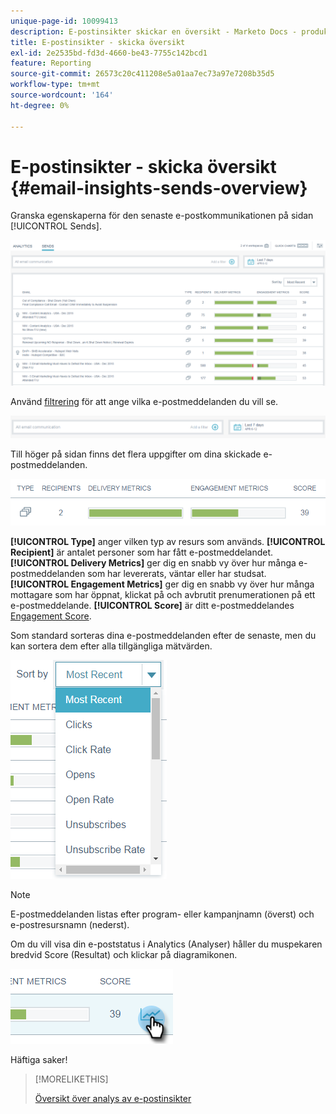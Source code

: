 ```yaml
---
unique-page-id: 10099413
description: E-postinsikter skickar en översikt - Marketo Docs - produktdokumentation
title: E-postinsikter - skicka översikt
exl-id: 2e2535bd-fd3d-4660-be43-7755c142bcd1
feature: Reporting
source-git-commit: 26573c20c411208e5a01aa7ec73a97e7208b35d5
workflow-type: tm+mt
source-wordcount: '164'
ht-degree: 0%

---
```


# E-postinsikter - skicka översikt {#email-insights-sends-overview}

Granska egenskaperna för den senaste e-postkommunikationen på sidan [!UICONTROL Sends].

![](assets/one.png)

Använd [filtrering](/help/marketo/product-docs/reporting/email-insights/filtering-in-email-insights.md) för att ange vilka e-postmeddelanden du vill se.

![](assets/filtering.png)

Till höger på sidan finns det flera uppgifter om dina skickade e-postmeddelanden.

![](assets/two-1.png)

**[!UICONTROL Type]** anger vilken typ av resurs som används.
**[!UICONTROL Recipient]** är antalet personer som har fått e-postmeddelandet.
**[!UICONTROL Delivery Metrics]** ger dig en snabb vy över hur många e-postmeddelanden som har levererats, väntar eller har studsat.
**[!UICONTROL Engagement Metrics]** ger dig en snabb vy över hur många mottagare som har öppnat, klickat på och avbrutit prenumerationen på ett e-postmeddelande.
**[!UICONTROL Score]** är ditt e-postmeddelandes [Engagement Score](/help/marketo/product-docs/email-marketing/drip-nurturing/reports-and-notifications/understanding-the-engagement-score.md).

Som standard sorteras dina e-postmeddelanden efter de senaste, men du kan sortera dem efter alla tillgängliga mätvärden.

![](assets/three-1.png)

>[!NOTE]
>
>E-postmeddelanden listas efter program- eller kampanjnamn (överst) och e-postresursnamn (nederst).

Om du vill visa din e-poststatus i Analytics (Analyser) håller du muspekaren bredvid Score (Resultat) och klickar på diagramikonen.

![](assets/five.png)

Häftiga saker!

>[!MORELIKETHIS]
>
>[Översikt över analys av e-postinsikter](/help/marketo/product-docs/reporting/email-insights/email-insights-analytics-overview.md)
